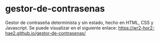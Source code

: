 # gestor-de-contrasenas
 Gestor de contraseña determinista y sin estado, hecho en HTML, CSS y Javascript. Se puede visualizar en el siguiente enlace: https://wr2-hor2-hae2.github.io/gestor-de-contrasenas/
